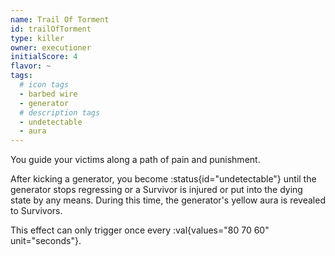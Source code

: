 ```yaml
---
name: Trail Of Torment
id: trailOfTorment
type: killer
owner: executioner
initialScore: 4
flavor: ~
tags:
  # icon tags
  - barbed wire
  - generator
  # description tags
  - undetectable
  - aura
---
```


You guide your victims along a path of pain and punishment.

After kicking a generator, you become :status{id="undetectable"} until the generator stops regressing or a Survivor is injured or put into the dying state by any means. During this time, the generator's yellow aura is revealed to Survivors.

This effect can only trigger once every :val{values="80 70 60" unit="seconds"}.
